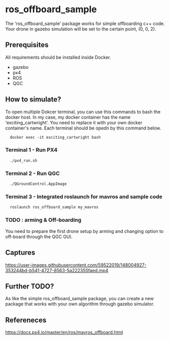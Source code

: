 # ros_offboard_sample
The 'ros_offboard_sample' package works for simple offboarding c++ code.
Your drone in gazebo simulation will be set to the certain point, (0, 0, 2).

## Prerequisites
All requirements should be installed inside Docker.
- gazebo
- px4
- ROS
- QGC

## How to simulate?
To open multiple Dokcer terminal, you can use this commands to bash the docker host. In my case, my docker container has the name 'exciting_cartwright'. You need to replace it with your own docker container's name. Each terminal should be opedn by this command below.
```
  docker exec -it exciting_cartwright bash
```
### Terminal 1 - Run PX4
```
  ./px4_run.sh
```

### Terminal 2 - Run QGC
```
  ./QGroundControl.AppImage 
```

### Terminal 3 - Integrated roslaunch for mavros and sample code
```
  roslaunch ros_offboard_sample my_mavros
```

### TODO : arming & Off-boarding
You need to prepare the first drone setup by arming and changing option to off-board through the QGC GUI.

## Captures
https://user-images.githubusercontent.com/59522019/148004927-353244bd-b541-4727-8563-5a222355faed.mp4

## Further TODO?
As like the simple ros_offboard_sample package, you can create a new package that works with your own algorithm through gazebo simulator.

## Refereneces
https://docs.px4.io/master/en/ros/mavros_offboard.html

